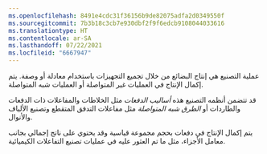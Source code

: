 ```yaml
---
ms.openlocfilehash: 8491e4cdc31f36156b9de82075adfa2d0349550f
ms.sourcegitcommit: 7b3b18c3cb7e930dbf2f9f6edcb9108044033616
ms.translationtype: HT
ms.contentlocale: ar-SA
ms.lasthandoff: 07/22/2021
ms.locfileid: "6667947"
---
```

عملية التصنيع هي إنتاج البضائع من خلال تجميع التجهيزات باستخدام معادلة أو وصفة. يتم إكمال الإنتاج في العمليات غير المتواصلة أو العمليات شبه المتواصلة. 

قد تتضمن أنظمه التصنيع هذه *أساليب الدفعات* مثل الخلاطات والمفاعلات ذات الدفعات والطاردات أو *الطرق شبه المتواصلة* مثل مفاعلات التدفق المتقطع وتصنيع الألياف والأنوال. 

يتم إكمال الإنتاج في دفعات بحجم مجموعة قياسية وقد يحتوي على ناتج إجمالي بجانب معامل الأجزاء، مثل ما تم العثور عليه في عمليات تصنيع التفاعلات الكيميائية.
